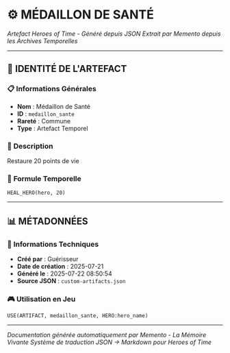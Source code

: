 # ⚙️ **MÉDAILLON DE SANTÉ**
*Artefact Heroes of Time - Généré depuis JSON*
*Extrait par Memento depuis les Archives Temporelles*

---

## 🌟 **IDENTITÉ DE L'ARTEFACT**

### 📋 **Informations Générales**
- **Nom** : Médaillon de Santé
- **ID** : `medaillon_sante`
- **Rareté** : Commune
- **Type** : Artefact Temporel

### 📖 **Description**
Restaure 20 points de vie


### 🔮 **Formule Temporelle**
```hots
HEAL_HERO(hero, 20)
```

---

## 📊 **MÉTADONNÉES**

### 🔧 **Informations Techniques**
- **Créé par** : Guérisseur
- **Date de création** : 2025-07-21
- **Généré le** : 2025-07-22 08:50:54
- **Source JSON** : `custom-artifacts.json`

### 🎮 **Utilisation en Jeu**
```hots
USE(ARTIFACT, medaillon_sante, HERO:hero_name)
```

---

*Documentation générée automatiquement par Memento - La Mémoire Vivante*
*Système de traduction JSON → Markdown pour Heroes of Time*
